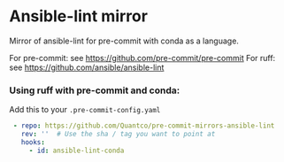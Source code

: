Ansible-lint mirror
====================

Mirror of ansible-lint for pre-commit with conda as a language.

For pre-commit: see https://github.com/pre-commit/pre-commit
For ruff: see https://github.com/ansible/ansible-lint

### Using ruff with pre-commit and conda:

Add this to your `.pre-commit-config.yaml`

```yaml
 - repo: https://github.com/Quantco/pre-commit-mirrors-ansible-lint
   rev: ''  # Use the sha / tag you want to point at
   hooks:
     - id: ansible-lint-conda
```

